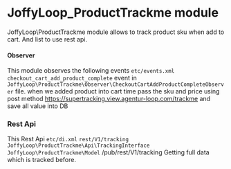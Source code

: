 # JoffyLoop_ProductTrackme module
JoffyLoop\ProductTrackme module allows to track product sku when add to cart. And list to use rest api.

#### Observer
This module observes the following events
`etc/events.xml`
`checkout_cart_add_product_complete` event in
`JoffyLoop\ProductTrackme\Observer\CheckoutCartAddProductCompleteObserver` file.
when we added product into cart time pass the sku and price 
using post method https://supertracking.view.agentur-loop.com/trackme and save all value into DB


### Rest Api
This Rest Api 
`etc/di.xml`
`rest/V1/tracking`
`JoffyLoop\ProductTrackme\Api\TrackingInterface`
`JoffyLoop\ProductTrackme\Model`
/pub/rest/V1/tracking
Getting full data which is tracked before.
